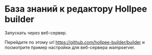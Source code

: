 # База знаний к редактору Hollpee builder 

Запускать через веб-сервер. 

Перейдите по этому url https://github.com/hollpee-builder/builder и посмотрите пример настройки для веб-сервера wampserver.


